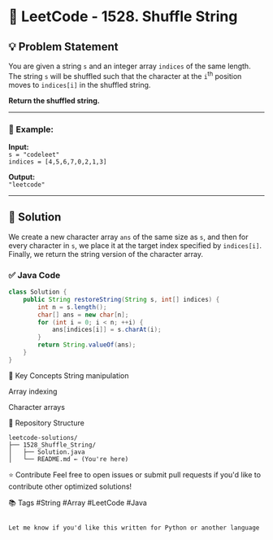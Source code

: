 # 🧩 LeetCode - 1528. Shuffle String

## 💡 Problem Statement

You are given a string `s` and an integer array `indices` of the same length.  
The string `s` will be shuffled such that the character at the `i`<sup>th</sup> position moves to `indices[i]` in the shuffled string.

**Return the shuffled string.**

---

### 🧪 Example:

**Input:**  
`s = "codeleet"`  
`indices = [4,5,6,7,0,2,1,3]`  

**Output:**  
`"leetcode"`

---

## 🚀 Solution

We create a new character array `ans` of the same size as `s`, and then for every character in `s`, we place it at the target index specified by `indices[i]`. Finally, we return the string version of the character array.

### ✅ Java Code

```java
class Solution {
    public String restoreString(String s, int[] indices) {
        int n = s.length();
        char[] ans = new char[n];
        for (int i = 0; i < n; ++i) {
            ans[indices[i]] = s.charAt(i);
        }
        return String.valueOf(ans);
    }
}
```
🧠 Key Concepts
String manipulation

Array indexing

Character arrays

📁 Repository Structure
```
leetcode-solutions/
├── 1528_Shuffle_String/
│   ├── Solution.java
│   └── README.md ← (You're here)
```
⭐ Contribute
Feel free to open issues or submit pull requests if you'd like to contribute other optimized solutions!

📚 Tags
#String #Array #LeetCode #Java
```

Let me know if you'd like this written for Python or another language
```
